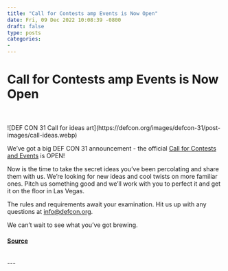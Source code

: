 ```yaml
---
title: "Call for Contests amp Events is Now Open"
date: Fri, 09 Dec 2022 10:08:39 -0800
draft: false
type: posts
categories: 
- 
---
```

# Call for Contests amp Events is Now Open

<br/>

<br/>
![DEF CON 31 Call for ideas art](https://defcon.org/images/defcon-31/post-images/call-ideas.webp)  

We’ve got a big DEF CON 31 announcement - the official [Call for Contests and Events](https://defcon.org/html/defcon-31/dc-31-cfce.html) is OPEN!  
  
Now is the time to take the secret ideas you’ve been percolating and share them with us. We’re looking for new ideas and cool twists on more familiar ones. Pitch us something good and we’ll work with you to perfect it and get it on the floor in Las Vegas.  
  
The rules and requirements await your examination. Hit us up with any questions at info@defcon.org.  
  
We can’t wait to see what you’ve got brewing.

#### [Source](https://defcon.org/html/defcon-31/dc-31-cfce.html)

<br/>
---
